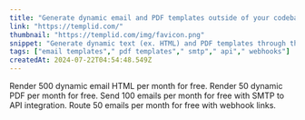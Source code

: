 ```yaml
---
title: "Generate dynamic email and PDF templates outside of your codebase | Templid"
link: "https://templid.com/"
thumbnail: "https://templid.com/img/favicon.png"
snippet: "Generate dynamic text (ex. HTML) and PDF templates through the API. Send emails with SMTP to API integration. Setup webhook links to route emails on 3rd party events."
tags: ["email templates"," pdf templates"," smtp"," api"," webhooks"]
createdAt: 2024-07-22T04:54:48.549Z
---
```

Render 500 dynamic email HTML per month for free.
Render 50 dynamic PDF per month for free.
Send 100 emails per month for free with SMTP to API integration.
Route 50 emails per month for free with webhook links.
